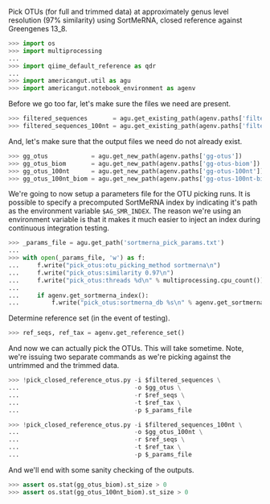 Pick OTUs (for full and trimmed data) at approximately genus level resolution (97% similarity) using SortMeRNA, closed reference against Greengenes 13_8.

```python
>>> import os
>>> import multiprocessing
...
>>> import qiime_default_reference as qdr
...
>>> import americangut.util as agu
>>> import americangut.notebook_environment as agenv
```

Before we go too far, let's make sure the files we need are present.

```python
>>> filtered_sequences       = agu.get_existing_path(agenv.paths['filtered-sequences'])
>>> filtered_sequences_100nt = agu.get_existing_path(agenv.paths['filtered-sequences-100nt'])
```

And, let's make sure that the output files we need do not already exist.

```python
>>> gg_otus            = agu.get_new_path(agenv.paths['gg-otus'])
>>> gg_otus_biom       = agu.get_new_path(agenv.paths['gg-otus-biom'])
>>> gg_otus_100nt      = agu.get_new_path(agenv.paths['gg-otus-100nt'])
>>> gg_otus_100nt_biom = agu.get_new_path(agenv.paths['gg-otus-100nt-biom'])
```

We're going to now setup a parameters file for the OTU picking runs. It is possible to specify a precomputed SortMeRNA index by indicating it's path as the environment variable `$AG_SMR_INDEX`. The reason we're using an environment variable is that it makes it much easier to inject an index during continuous integration testing.

```python
>>> _params_file = agu.get_path('sortmerna_pick_params.txt')
...
>>> with open(_params_file, 'w') as f:
...     f.write("pick_otus:otu_picking_method sortmerna\n")
...     f.write("pick_otus:similarity 0.97\n")
...     f.write("pick_otus:threads %d\n" % multiprocessing.cpu_count())
...
...     if agenv.get_sortmerna_index():
...         f.write("pick_otus:sortmerna_db %s\n" % agenv.get_sortmerna_index())
```

Determine reference set (in the event of testing).

```python
>>> ref_seqs, ref_tax = agenv.get_reference_set()
```

And now we can actually pick the OTUs. This will take sometime. Note, we're issuing two separate commands as we're picking against the untrimmed and the trimmed data.

```python
>>> !pick_closed_reference_otus.py -i $filtered_sequences \
...                                -o $gg_otus \
...                                -r $ref_seqs \
...                                -t $ref_tax \
...                                -p $_params_file
```

```python
>>> !pick_closed_reference_otus.py -i $filtered_sequences_100nt \
...                                -o $gg_otus_100nt \
...                                -r $ref_seqs \
...                                -t $ref_tax \
...                                -p $_params_file
```

And we'll end with some sanity checking of the outputs.

```python
>>> assert os.stat(gg_otus_biom).st_size > 0
>>> assert os.stat(gg_otus_100nt_biom).st_size > 0
```

